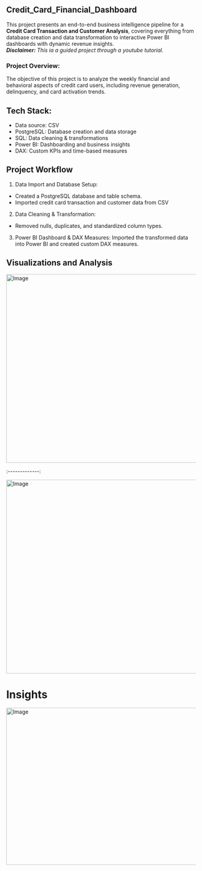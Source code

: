 ## Credit_Card_Financial_Dashboard
This project presents an end-to-end business intelligence pipeline for a **Credit Card Transaction and Customer Analysis**, covering everything from database creation and data transformation to interactive Power BI dashboards with dynamic revenue insights.  
**_Disclaimer:_** _This ia a guided project through a youtube tutorial._

### Project Overview:
The objective of this project is to analyze the weekly financial and behavioral aspects of credit card users, including revenue generation, delinquency, and card activation trends.

## Tech Stack:
- Data source: CSV
- PostgreSQL:	Database creation and data storage
- SQL:	Data cleaning & transformations
- Power BI:	Dashboarding and business insights
- DAX: Custom KPIs and time-based measures

## Project Workflow
1. Data Import and Database Setup: 
  - Created a PostgreSQL database and table schema.
  - Imported credit card transaction and customer data from CSV
2. Data Cleaning & Transformation: 
  - Removed nulls, duplicates, and standardized column types.
3. Power BI Dashboard & DAX Measures:
  Imported the transformed data into Power BI and created custom DAX measures.

## Visualizations and Analysis
<img width="887" height="500" alt="Image" src="https://github.com/user-attachments/assets/5c255851-ae6d-4809-876d-59fbb6d6c2a1" />

:-------------:

<img width="885" height="514" alt="Image" src="https://github.com/user-attachments/assets/10304d2e-9b3d-44d9-a1c8-6f26dbb3feda" />

# Insights
<img width="717" height="417" alt="Image" src="https://github.com/user-attachments/assets/dbcf958e-c37c-4f7b-bd81-189a5335807f" />
